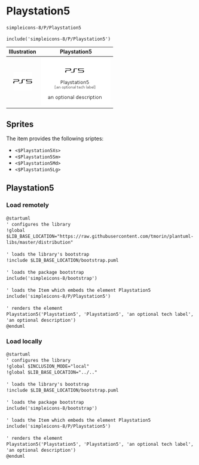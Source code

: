 # Playstation5


```text
simpleicons-8/P/Playstation5
```

```text
include('simpleicons-8/P/Playstation5')
```



| Illustration | Playstation5 |
| :---: | :---: |
| ![illustration for Illustration](../../simpleicons-8/P/Playstation5.png) | ![illustration for Playstation5](../../simpleicons-8/P/Playstation5.Local.png) |



## Sprites
The item provides the following sriptes:

- `<$Playstation5Xs>`
- `<$Playstation5Sm>`
- `<$Playstation5Md>`
- `<$Playstation5Lg>`





## Playstation5

### Load remotely
```plantuml
@startuml
' configures the library
!global $LIB_BASE_LOCATION="https://raw.githubusercontent.com/tmorin/plantuml-libs/master/distribution"

' loads the library's bootstrap
!include $LIB_BASE_LOCATION/bootstrap.puml

' loads the package bootstrap
include('simpleicons-8/bootstrap')

' loads the Item which embeds the element Playstation5
include('simpleicons-8/P/Playstation5')

' renders the element
Playstation5('Playstation5', 'Playstation5', 'an optional tech label', 'an optional description')
@enduml
```

### Load locally
```plantuml
@startuml
' configures the library
!global $INCLUSION_MODE="local"
!global $LIB_BASE_LOCATION="../.."

' loads the library's bootstrap
!include $LIB_BASE_LOCATION/bootstrap.puml

' loads the package bootstrap
include('simpleicons-8/bootstrap')

' loads the Item which embeds the element Playstation5
include('simpleicons-8/P/Playstation5')

' renders the element
Playstation5('Playstation5', 'Playstation5', 'an optional tech label', 'an optional description')
@enduml
```


